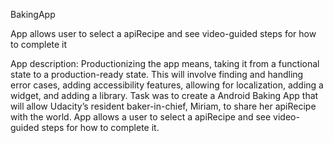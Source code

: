 BakingApp

App allows user to select a apiRecipe and see video-guided steps for how to complete it

App description: 
Productionizing the app means, taking it from a functional state to a production-ready state. 
This will involve finding and handling error cases, adding accessibility features, allowing for localization, 
adding a widget, and adding a library.
Task was to create a Android Baking App that will allow Udacity’s resident baker-in-chief, Miriam, 
to share her apiRecipe with the world. App allows a user to select a apiRecipe and see video-guided steps for how to complete it.
